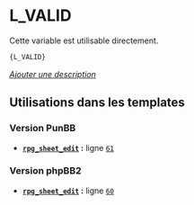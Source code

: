 # L_VALID


Cette variable est utilisable directement.

```html
{L_VALID}
```

[*Ajouter une description*](https://fa-tvars.appspot.com/var/L_VALID)

## Utilisations dans les templates

### Version PunBB
* __[`rpg_sheet_edit`](../tpl/var/punbb/rpg_sheet_edit.md#readme) :__ ligne [`61`](../tpl/src/punbb/rpg_sheet_edit.tpl#L61)

### Version phpBB2
* __[`rpg_sheet_edit`](../tpl/var/subsilver/rpg_sheet_edit.md#readme) :__ ligne [`60`](../tpl/src/subsilver/rpg_sheet_edit.tpl#L60)